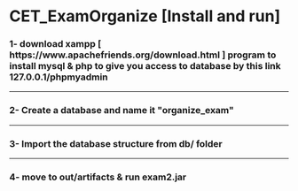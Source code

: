 # CET_ExamOrganize [Install and run]

<h3> 1- download xampp [ https://www.apachefriends.org/download.html ] program to install mysql & php to give you access to database by this link 127.0.0.1/phpmyadmin </h3>
<hr>
<h3> 2- Create a database and name it "organize_exam" </h3>
<hr>
<h3> 3- Import the database structure from db/ folder </h3>
<hr>
<h3> 4- move to out/artifacts & run exam2.jar </h3>
